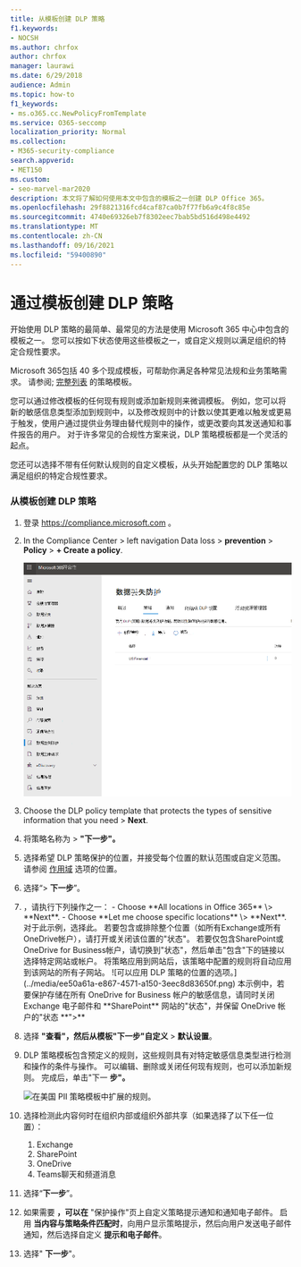 ```yaml
---
title: 从模板创建 DLP 策略
f1.keywords:
- NOCSH
ms.author: chrfox
author: chrfox
manager: laurawi
ms.date: 6/29/2018
audience: Admin
ms.topic: how-to
f1_keywords:
- ms.o365.cc.NewPolicyFromTemplate
ms.service: O365-seccomp
localization_priority: Normal
ms.collection:
- M365-security-compliance
search.appverid:
- MET150
ms.custom:
- seo-marvel-mar2020
description: 本文将了解如何使用本文中包含的模板之一创建 DLP Office 365。
ms.openlocfilehash: 29f8821316fcd4caf87ca0b7f77fb6a9c4f8c85e
ms.sourcegitcommit: 4740e69326eb7f8302eec7bab5bd516d498e4492
ms.translationtype: MT
ms.contentlocale: zh-CN
ms.lasthandoff: 09/16/2021
ms.locfileid: "59400890"
---
```

# <a name="create-a-dlp-policy-from-a-template"></a>通过模板创建 DLP 策略

开始使用 DLP 策略的最简单、最常见的方法是使用 Microsoft 365 中心中包含的模板之一。 您可以按如下状态使用这些模板之一，或自定义规则以满足组织的特定合规性要求。

Microsoft 365包括 40 多个现成模板，可帮助你满足各种常见法规和业务策略需求。 请参阅; [完整列表](dlp-policy-reference.md#policy-templates) 的策略模板。 

您可以通过修改模板的任何现有规则或添加新规则来微调模板。 例如，您可以将新的敏感信息类型添加到规则中，以及修改规则中的计数以使其更难以触发或更易于触发，使用户通过提供业务理由替代规则中的操作，或更改要向其发送通知和事件报告的用户。 对于许多常见的合规性方案来说，DLP 策略模板都是一个灵活的起点。

您还可以选择不带有任何默认规则的自定义模板，从头开始配置您的 DLP 策略以满足组织的特定合规性要求。

### <a name="create-the-dlp-policy-from-a-template"></a>从模板创建 DLP 策略

1. 登录 <https://compliance.microsoft.com> 。

2. In the Compliance Center \> left navigation Data loss \> **prevention** \> **Policy** \> **+ Create a policy**.

    ![创建策略按钮。](../media/b1e48a08-92e2-47ca-abdc-4341694ddc7c.png)
          
3. Choose the DLP policy template that protects the types of sensitive information that you need \> **Next**.

4. 将策略名称为 \> **"下一步"。**
 
<!--In this example, you'll select **Privacy** \> **U.S. Personally Identifiable Information (PII) Data** because it already includes most of the types of sensitive information that you want to protect - you'll add a couple later.

    When you select a template, you can read the description on the right to learn what types of sensitive information the template protects.

    ![Page for choosing a DLP policy template.](../media/775266f6-ad87-4080-8d7c-97f2e7403b30.png)-->

5. 选择希望 DLP 策略保护的位置，并接受每个位置的默认范围或自定义范围。 请参阅 [作用域](dlp-policy-reference.md#locations) 选项的位置。

6. 选择“\> **下一步**”。
 
1. <!-->，请执行下列操作之一：

   - Choose **All locations in Office 365** \> **Next**.
   - Choose **Let me choose specific locations** \> **Next**. 对于此示例，选择此。

   若要包含或排除整个位置（如所有Exchange或所有OneDrive帐户），请打开或关闭该位置的"状态"。

   若要仅包含SharePoint或OneDrive for Business帐户，请切换到"状态"，然后单击"包含"下的链接以选择特定网站或帐户。  将策略应用到网站后，该策略中配置的规则将自动应用到该网站的所有子网站。

   ![可以应用 DLP 策略的位置的选项。](../media/ee50a61a-e867-4571-a150-3eec8d83650f.png)

   本示例中，若要保护存储在所有 OneDrive for Business 帐户的敏感信息，请同时关闭 Exchange 电子邮件和 **SharePoint** 网站的"状态"，并保留 OneDrive 帐户的"状态 **">**

7. 选择 **"查看"，然后从模板"下一步"自定义** \> **默认设置**。

8. DLP 策略模板包含预定义的规则，这些规则具有对特定敏感信息类型进行检测和操作的条件与操作。 可以编辑、删除或关闭任何现有规则，也可以添加新规则。 完成后，单击"下一 **步"。**

    ![在美国 PII 策略模板中扩展的规则。](../media/3bc9f1b6-f8ad-4334-863a-24448bb87687.png)

9. 选择检测此内容何时在组织内部或组织外部共享（如果选择了以下任一位置）：
    1. Exchange
    1. SharePoint
    1. OneDrive
    1. Teams聊天和频道消息 

10. 选择“**下一步**”。

11. 如果需要 **，可以在** "保护操作"页上自定义策略提示通知和通知电子邮件。 启用 **当内容与策略条件匹配时**，向用户显示策略提示，然后向用户发送电子邮件通知，然后选择自定义 **提示和电子邮件**。
12. 选择" **下一步**"。


<!--    In this example, the U.S. PII Data template includes two predefined rules:

   - **Low volume of content detected U.S. PII** This rule looks for files containing between 1 and 10 occurrences of each of three types of sensitive information (ITIN, SSN, and U.S. passport numbers), where the files are shared with people outside the organization. If found, the rule sends an email notification to the primary site collection administrator, document owner, and person who last modified the document.

   - **High volume of content detected U.S. PII** This rule looks for files containing 10 or more occurrences of each of the same three sensitive information types, where the files are shared with people outside the organization. If found, this action also sends an email notification, plus it restricts access to the file. For content in a OneDrive for Business account, this means that permissions for the document are restricted for everyone except the primary site collection administrator, document owner, and person who last modified the document.

    To meet your organization's specific requirements, you may want to make the rules easier to trigger, so that a single occurrence of sensitive information is enough to block access for external users. After looking at these rules, you understand that you don't need low and high count rules—you need only a single rule that blocks access if any occurrence of sensitive information is found.

    So you expand the rule named **Low volume of content detected U.S. PII** \> **Delete rule**.

    ![Delete rule button.](../media/bc36f7d2-0fae-4af1-92e8-95ba51077b12.png)

9. Now, in this example, you need to add two sensitive information types (U.S. bank account numbers and U.S. driver's license numbers), allow people to override a rule, and change the count to any occurrence. You can do all of this by editing one rule, so select **High volume of content detected U.S. PII** \> **Edit rule**.

    ![Edit rule button.](../media/eaf54067-4945-4c98-8dd6-fb2c5d6de075.png)

10. To add a sensitive information type, in the **Conditions** section \> **Add or change types**. Then, under **Add or change types** \> choose **Add** \> select **U.S. Bank Account Number** and **U.S. Driver's License Number** \> **Add** \> **Done**.

    ![Option to Add or change types.](../media/c6c3ae86-f7db-40a8-a6e4-db11692024be.png)

    ![Add or change types pane.](../media/fdbb96af-b914-4a6c-a97b-bbd014689965.png)

11. To change the count (the number of instances of sensitive information required to trigger the rule), under **Instance count** \> choose the **min** value for each type \> enter 1. The minimum count cannot be empty. The maximum count can be empty; an empty **max** value convert to **any**.

    When finished, the min count for all of the sensitive information types should be **1** and the max count should be **any**. In other words, any occurrence of this type of sensitive information will satisfy this condition.

    ![Instance counts for sensitive information types.](../media/5c6e08cb-59a9-4558-b54b-d899836d4737.png)

12. For the final customization, you don't want your DLP policies to block people from doing their work when they have a valid business justification or encounter a false positive, so you want the user notification to include options to override the blocking action.

    In the **User notifications** section, you can see that email notifications and policy tips are turned on by default for this rule in the template.

    In the **User overrides** section, you can see that overrides for a business justification are turned on, but overrides to report false positives are not. Choose **Override the rule automatically if they report it as a false positive**.

    ![User notifications section and User overrides section.](../media/62720e7a-a939-4c03-b414-67748f3d64a0.png)

13. At the top of the rule editor, change the name of this rule from the default **High volume of content detected U.S. PII** to **Any content detected with U.S. PII** because it's now triggered by any occurrence of its sensitive information types.

14. At the bottom of the rule editor \> **Save**.

15. Review the conditions and actions for this rule \> **Next**.

    On the right, notice the **Status** switch for the rule. If you turn off an entire policy, all rules contained in the policy are also turned off. However, here you can turn off a specific rule without turning off the entire policy. This can be useful when you need to investigate a rule that is generating a large number of false positives.

16. On the next page, read and understand the following, and then choose whether to turn on the rule or test it out first \> **Next**.

     Before you create your DLP policies, you should consider rolling them out gradually to assess their impact and test their effectiveness before you fully enforce them. For example, you don't want a new DLP policy to unintentionally block access to thousands of documents that people require to get their work done.

    If you're creating DLP policies with a large potential impact, we recommend following this sequence:

17. Start in test mode without Policy Tips and then use the DLP reports to assess the impact. You can use DLP reports to view the number, location, type, and severity of policy matches. Based on the results, you can fine tune the rules as needed. In test mode, DLP policies will not impact the productivity of people working in your organization.

18. Move to Test mode with notifications and Policy Tips so that you can begin to teach users about your compliance policies and prepare them for the rules that are going to be applied. At this stage, you can also ask users to report false positives so that you can further refine the rules.

19. Turn on the policies so that the rules are enforced and the content's protected. Continue to monitor the DLP reports and any incident reports or notifications to make sure that the results are what you intend.

    ![Options for using test mode and turning on policy.](../media/49fafaac-c6cb-41de-99c4-c43c3e380c3a.png)

20. Review your settings for this policy \> choose **Create**.

After you create and turn on a DLP policy, it's deployed to any content sources that it includes, such as SharePoint Online sites or OneDrive for Business accounts, where the policy begins automatically enforcing its rules on that content.


## Example: Identify sensitive information across all OneDrive for Business sites and restrict access for people outside your organization

OneDrive for Business accounts make it easy for people across your organization to collaborate and share documents. But a common concern for compliance officers is that sensitive information stored in OneDrive for Business accounts may be inadvertently shared with people outside your organization. A DLP policy can help mitigate this risk.

In this example, you'll create a DLP policy that identifies U.S. PII data, which includes Individual Taxpayer Identification Numbers (ITIN), Social Security Numbers, and U.S. passport numbers. You'll get started by using a template, and then you'll modify the template to meet your organization's compliance requirements—specifically, you'll:

- Add a couple of types of sensitive information—U.S. bank account numbers and U.S. driver's license numbers—so that the DLP policy protects even more of your sensitive data.

- Make the policy more sensitive, so that a single occurrence of sensitive information is enough to restrict access for external users.

- Allow users to override the actions by providing a business justification or reporting a false positive. This way, your DLP policy won't prevent people in your organization from getting their work done, provided they have a valid business reason for sharing the sensitive information.


## View the status of a DLP policy

At any time, you can view the status of your DLP policies on the **Policy** page in the **Data loss prevention** section of the Security &amp; Compliance Center. Here you can find important information, such as whether a policy was successfully enabled or disabled, or whether the policy is in test mode.

Here are the different statuses and what they mean.

<br>

****

|Status|Explanation|
|---|---|
|**Turning on…**|The policy is being deployed to the content sources that it includes. The policy is not yet enforced on all sources.|
|**Testing, with notifications**|The policy is in test mode. The actions in a rule are not applied, but policy matches are collected and can be viewed by using the DLP reports. Notifications about policy matches are sent to the specified recipients.|
|**Testing, without notifications**|The policy is in test mode. The actions in a rule are not applied, but policy matches are collected and can be viewed by using the DLP reports. Notifications about policy matches are not sent to the specified recipients.|
|**On**|The policy is active and enforced. The policy was successfully deployed to all its content sources.|
|**Turning off...**|The policy is being removed from the content sources that it includes. The policy may still be active and enforced on some sources. Turning off a policy may take up to 45 minutes.|
|**Off**|The policy is not active and not enforced. The settings for the policy (sources, keywords, duration, etc) are saved.|
|**Deleting...**|The policy is in the process of being deleted. The policy is not active and not enforced. It normally takes an hour for a policy to delete.|
|

## Turn off a DLP policy

You can edit or turn off a DLP policy at any time. Turning off a policy disables all of the rules in the policy.

To edit or turn off a DLP policy, on the **Policy** page \> select the policy \> **Edit policy**.

![Edit policy button.](../media/ce319e92-0519-44fe-9507-45a409eaefe4.png)

In addition, you can turn off each rule individually by editing the policy and then toggling off the **Status** of that rule, as described above.

## More information

- [Learn about data loss prevention](dlp-learn-about-dlp.md)
- [Send notifications and show policy tips for DLP policies](use-notifications-and-policy-tips.md)
- [Create a DLP policy to protect documents with FCI or other properties](protect-documents-that-have-fci-or-other-properties.md)
- [What the DLP policy templates include](what-the-dlp-policy-templates-include.md)
- [Sensitive information type entity definitions](sensitive-information-type-entity-definitions.md)
